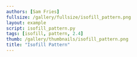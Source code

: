 ```yaml
---
authors: [Sam Fries]
fullsize: /gallery/fullsize/isofill_pattern.png
layout: example
script: isofill_pattern.py
tags: [isofill, pattern, 2.4]
thumb: /gallery/thumbnails/isofill_pattern.png
title: "Isofill Pattern"
---
```

